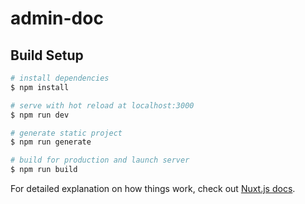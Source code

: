 # admin-doc

## Build Setup

```bash
# install dependencies
$ npm install

# serve with hot reload at localhost:3000
$ npm run dev

# generate static project
$ npm run generate

# build for production and launch server
$ npm run build

```

For detailed explanation on how things work, check out [Nuxt.js docs](https://nuxtjs.org).
